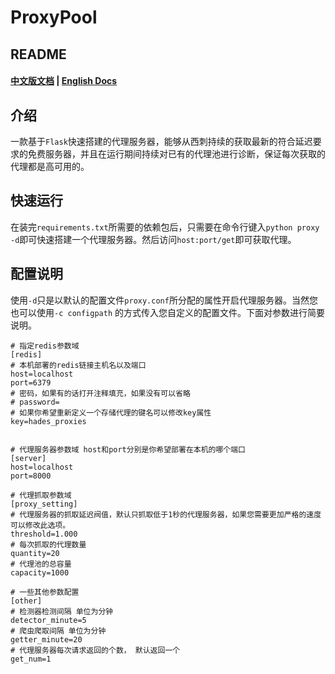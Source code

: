 # ProxyPool
## README
#### [中文版文档](https://github.com/GeekHades1/ProxyPool/blob/master/README-CN.md)   |   [English Docs](https://github.com/GeekHades1/ProxyPool/blob/master/README.md)

## 介绍
一款基于`Flask`快速搭建的代理服务器，能够从西刺持续的获取最新的符合延迟要求的免费服务器，并且在运行期间持续对已有的代理池进行诊断，保证每次获取的代理都是高可用的。

## 快速运行
在装完`requirements.txt`所需要的依赖包后，只需要在命令行键入`python proxy -d`即可快速搭建一个代理服务器。然后访问`host:port/get`即可获取代理。

## 配置说明
使用`-d`只是以默认的配置文件`proxy.conf`所分配的属性开启代理服务器。当然您也可以使用`-c configpath` 的方式传入您自定义的配置文件。下面对参数进行简要说明。
```
# 指定redis参数域
[redis]
# 本机部署的redis链接主机名以及端口
host=localhost
port=6379
# 密码，如果有的话打开注释填充，如果没有可以省略
# password=
# 如果你希望重新定义一个存储代理的键名可以修改key属性
key=hades_proxies


# 代理服务器参数域 host和port分别是你希望部署在本机的哪个端口
[server]
host=localhost
port=8000

# 代理抓取参数域
[proxy_setting]
# 代理服务器的抓取延迟阀值，默认只抓取低于1秒的代理服务器，如果您需要更加严格的速度可以修改此选项。
threshold=1.000
# 每次抓取的代理数量
quantity=20  
# 代理池的总容量
capacity=1000

# 一些其他参数配置
[other]
# 检测器检测间隔 单位为分钟
detector_minute=5
# 爬虫爬取间隔 单位为分钟
getter_minute=20
# 代理服务器每次请求返回的个数， 默认返回一个
get_num=1
```
